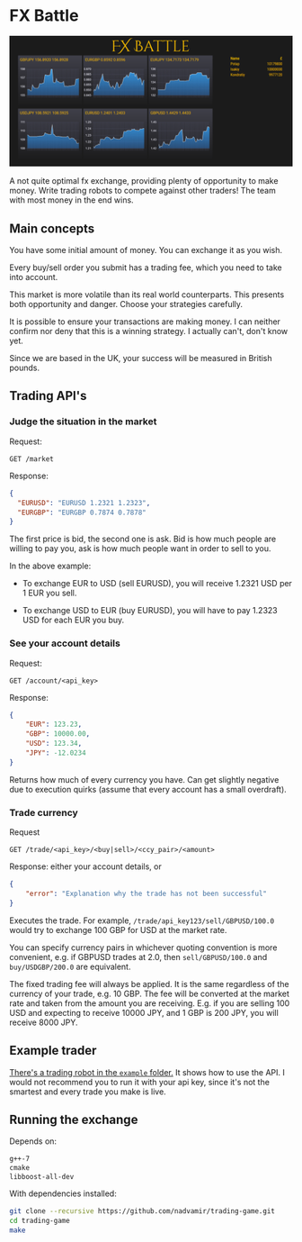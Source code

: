 # FX Battle

![FX Battle](templates/fxbattle.png)

A not quite optimal fx exchange, providing plenty of opportunity to make money.
Write trading robots to compete against other traders! The team with most money
in the end wins.

## Main concepts

You have some initial amount of money. You can exchange it as you wish.

Every buy/sell order you submit has a trading fee, which you need to take into account.

This market is more volatile than its real world counterparts. This presents both
opportunity and danger. Choose your strategies carefully.

It is possible to ensure your transactions are making money. I can neither confirm
nor deny that this is a winning strategy. I actually can't, don't know yet.

Since we are based in the UK, your success will be measured in British pounds.

## Trading API's

### Judge the situation in the market

Request:

```
GET /market
```

Response:

```json
{
  "EURUSD": "EURUSD 1.2321 1.2323",
  "EURGBP": "EURGBP 0.7874 0.7878"
}
```

The first price is bid, the second one is ask. Bid is how much people are willing
to pay you, ask is how much people want in order to sell to you.

In the above example:

- To exchange EUR to USD (sell EURUSD), you will receive 1.2321 USD per 1 EUR you sell.

- To exchange USD to EUR (buy EURUSD), you will have to pay 1.2323 USD for each EUR you buy.

### See your account details

Request:

```
GET /account/<api_key>
```

Response:

```json
{
    "EUR": 123.23,
    "GBP": 10000.00,
    "USD": 123.34,
    "JPY": -12.0234
}
```

Returns how much of every currency you have. Can get slightly negative due to
execution quirks (assume that every account has a small overdraft).

### Trade currency

Request

```
GET /trade/<api_key>/<buy|sell>/<ccy_pair>/<amount>
```

Response: either your account details, or

```json
{
    "error": "Explanation why the trade has not been successful"
}
```

Executes the trade. For example, `/trade/api_key123/sell/GBPUSD/100.0` would
try to exchange 100 GBP for USD at the market rate.

You can specify currency pairs in whichever quoting convention is more convenient,
e.g. if GBPUSD trades at 2.0, then `sell/GBPUSD/100.0` and `buy/USDGBP/200.0`
are equivalent.

The fixed trading fee will always be applied. It is the same regardless of the
currency of your trade, e.g. 10 GBP. The fee will be converted at the market rate
and taken from the amount you are receiving. E.g. if you are selling 100 USD
and expecting to receive 10000 JPY, and 1 GBP is 200 JPY, you will receive
8000 JPY.

## Example trader

[There's a trading robot in the `example` folder.](example/random_trader.py) It shows how to use the API.
I would not recommend you to run it with your api key, since it's not the smartest
and every trade you make is live.

## Running the exchange

Depends on:

```
g++-7
cmake
libboost-all-dev
```

With dependencies installed:

```bash
git clone --recursive https://github.com/nadvamir/trading-game.git
cd trading-game
make
```
